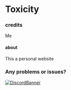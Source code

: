 # Toxicity
### credits
Me
#### about 
This a personal website

<h3 align="left">Any problems or issues?</h3>

[![DiscordBanner](https://invidget.switchblade.xyz/ReFcfRk8eQ)](https://discord.gg/ReFcfRk8eQ)

